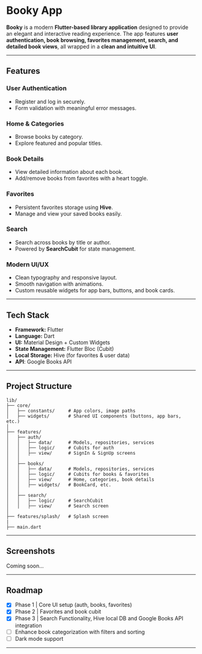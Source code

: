 # Booky App

**Booky** is a modern **Flutter-based library application** designed to provide an elegant and interactive reading experience.
The app features **user authentication, book browsing, favorites management, search, and detailed book views**, all wrapped in a **clean and intuitive UI**.

---

##  Features

### User Authentication

* Register and log in securely.
* Form validation with meaningful error messages.

### Home & Categories

* Browse books by category.
* Explore featured and popular titles.

### Book Details

* View detailed information about each book.
* Add/remove books from favorites with a heart toggle.

### Favorites

* Persistent favorites storage using **Hive**.
* Manage and view your saved books easily.

### Search

* Search across books by title or author.
* Powered by **SearchCubit** for state management.

### Modern UI/UX

* Clean typography and responsive layout.
* Smooth navigation with animations.
* Custom reusable widgets for app bars, buttons, and book cards.

---

## Tech Stack

* **Framework:** Flutter
* **Language:** Dart
* **UI:** Material Design + Custom Widgets
* **State Management:** Flutter Bloc (Cubit)
* **Local Storage:** Hive (for favorites & user data)
* **API**: Google Books API

---

## Project Structure

```
lib/
├── core/
│   ├── constants/     # App colors, image paths
│   ├── widgets/       # Shared UI components (buttons, app bars, etc.)
│
├── features/
│   ├── auth/
│   │   ├── data/      # Models, repositories, services
│   │   ├── logic/     # Cubits for auth
│   │   ├── view/      # SignIn & SignUp screens
│   │
│   ├── books/
│   │   ├── data/      # Models, repositories, services
│   │   ├── logic/     # Cubits for books & favorites
│   │   ├── view/      # Home, categories, book details
│   │   ├── widgets/   # BookCard, etc.
│   │
│   ├── search/
│   │   ├── logic/     # SearchCubit
│   │   ├── view/      # Search screen
│
├── features/splash/   # Splash screen
|
├── main.dart
```

---

## Screenshots

Coming soon...

---

## Roadmap

* [x] Phase 1 | Core UI setup (auth, books, favorites)
* [x] Phase 2 | Favorites and book cubit
* [x] Phase 3 | Search Functionality, Hive local DB and Google Books API integration
* [ ] Enhance book categorization with filters and sorting
* [ ] Dark mode support

---


